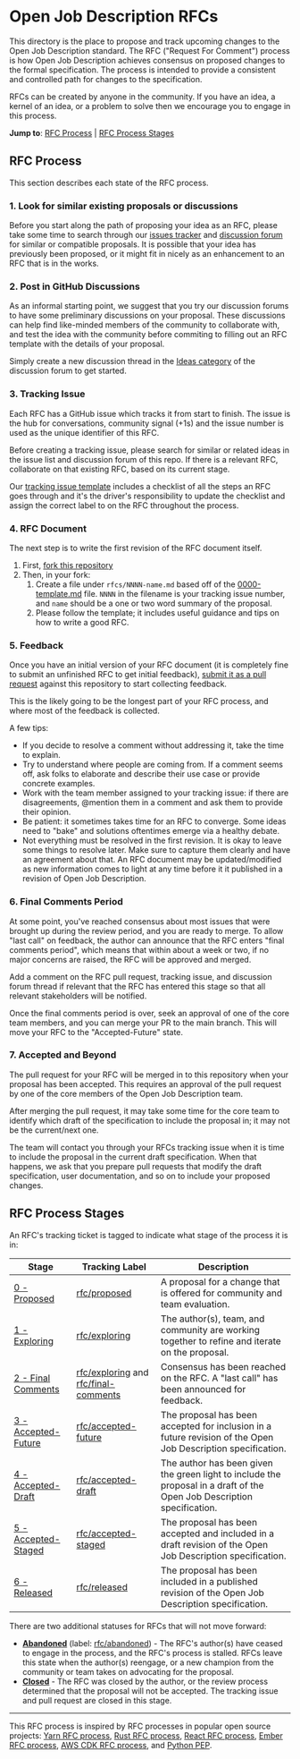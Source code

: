 # Open Job Description RFCs

This directory is the place to propose and track upcoming changes to the Open Job Description standard.
The RFC ("Request For Comment") process is how Open Job Description achieves consensus on proposed
changes to the formal specification. The process is intended to provide a consistent and controlled
path for changes to the specification. 

RFCs can be created by anyone in the community. If you have an idea, a kernel of an idea, or a
problem to solve then we encourage you to engage in this process.

**Jump to**: [RFC Process](#rfc-process) | [RFC Process Stages](#rfc-process-stages)

## RFC Process

This section describes each state of the RFC process.

### 1. Look for similar existing proposals or discussions

Before you start along the path of proposing your idea as an RFC, please take some time
to search through our [issues tracker] and [discussion forum] for similar or compatible
proposals. It is possible that your idea has previously been proposed, or it might fit
in nicely as an enhancement to an RFC that is in the works.

[issues tracker]: https://github.com/xxyggoqtpcmcofkc/openjd-specifications/issues
[discussion forum]: https://github.com/xxyggoqtpcmcofkc/openjd-specifications/discussions/categories/ideas

### 2. Post in GitHub Discussions

As an informal starting point, we suggest that you try our discussion forums to have
some preliminary discussions on your proposal. These discussions can help find like-minded members of
the community to collaborate with, and test the idea with the community before commiting
to filling out an RFC template with the details of your proposal.

Simply create a new discussion thread in the [Ideas category] of the discussion forum to
get started.

[Ideas category]: https://github.com/xxyggoqtpcmcofkc/openjd-specifications/discussions/categories/ideas

### 3. Tracking Issue

Each RFC has a GitHub issue which tracks it from start to finish. The issue is
the hub for conversations, community signal (+1s) and the issue number is used
as the unique identifier of this RFC.

Before creating a tracking issue, please search for similar or related ideas 
in the issue list and discussion forum of this repo. If there is a relevant
RFC, collaborate on that existing RFC, based on its current stage.

Our [tracking issue template] includes a checklist of all the steps an RFC goes
through and it's the driver's responsibility to update the checklist and assign
the correct label to on the RFC throughout the process.

[tracking issue template]: https://github.com/xxyggoqtpcmcofkc/openjd-specifications/blob/master/.github/ISSUE_TEMPLATE/rfc.yml

### 4. RFC Document

The next step is to write the first revision of the RFC document itself.

1. First, [fork this repository]
2. Then, in your fork:
    1. Create a file under `rfcs/NNNN-name.md` based off of the [0000-template.md] file.
       `NNNN` in the filename is your tracking issue number, and `name` should be a one
       or two word summary of the proposal.
    2. Please follow the template; it includes useful guidance and tips on how to write a good RFC.

[fork this repository]: https://docs.github.com/en/pull-requests/collaborating-with-pull-requests/working-with-forks/fork-a-repo
[0000-template.md]: https://github.com/xxyggoqtpcmcofkc/openjd-specifications/blob/mainline/rfcs/0000-template.md

### 5. Feedback

Once you have an initial version of your RFC document (it is completely fine to
submit an unfinished RFC to get initial feedback), [submit it as a pull request]
against this repository to start collecting feedback.

This is the likely going to be the longest part of your RFC process, and where
most of the feedback is collected.

A few tips:

- If you decide to resolve a comment without addressing it, take the time to
  explain.
- Try to understand where people are coming from. If a comment seems off, ask
  folks to elaborate and describe their use case or provide concrete examples.
- Work with the team member assigned to your tracking issue: if there are disagreements,
  @mention them in a comment and ask them to provide their opinion.
- Be patient: it sometimes takes time for an RFC to converge. Some ideas need to "bake"
  and solutions oftentimes emerge via a healthy debate.
- Not everything must be resolved in the first revision. It is okay to leave
  some things to resolve later. Make sure to capture them clearly and have an
  agreement about that. An RFC document may be updated/modified as new information
  comes to light at any time before it it published in a revision of Open Job Description.

[submit it as a pull request]: https://docs.github.com/en/pull-requests/collaborating-with-pull-requests/proposing-changes-to-your-work-with-pull-requests/creating-a-pull-request-from-a-fork

### 6. Final Comments Period

At some point, you've reached consensus about most issues that were brought up
during the review period, and you are ready to merge. To allow "last call" on
feedback, the author can announce that the RFC enters "final comments period",
which means that within about a week or two, if no major concerns are raised, the
RFC will be approved and merged.

Add a comment on the RFC pull request, tracking issue, and discussion forum thread
if relevant that the RFC has entered this stage so that all relevant stakeholders
will be notified.

Once the final comments period is over, seek an approval of one of the core team
members, and you can merge your PR to the main branch. This will move your RFC
to the "Accepted-Future" state.

### 7. Accepted and Beyond

The pull request for your RFC will be merged in to this repository when your proposal
has been accepted. This requires an approval of the pull request by one of the core
members of the Open Job Description team.

After merging the pull request, it may take some time for the core team to identify
which draft of the specification to include the proposal in; it may not be the current/next
one. 

The team will contact you through your RFCs tracking issue when it is time to include
the proposal in the current draft specification. When that happens, we ask that you
prepare pull requests that modify the draft specification, user documentation, and
so on to include your proposed changes.

## RFC Process Stages

An RFC's tracking ticket is tagged to indicate what stage of the process it is in:

| Stage | Tracking Label | Description |
| ----- | -------------- | ----------- |
| [0 - Proposed](#Proposed) | [rfc/proposed] | A proposal for a change that is offered for community and team evaluation. |
| [1 - Exploring](#Exploring) | [rfc/exploring] | The author(s), team, and community are working together to refine and iterate on the proposal. |
| [2 - Final Comments](#LastCall) | [rfc/exploring] and [rfc/final-comments] | Consensus has been reached on the RFC. A "last call" has been announced for feedback. |
| [3 - Accepted-Future](#Future) | [rfc/accepted-future] | The proposal has been accepted for inclusion in a future revision of the Open Job Description specification. |
| [4 - Accepted-Draft](#Draft) | [rfc/accepted-draft] | The author has been given the green light to include the proposal in a draft of the Open Job Description specification. |
| [5 - Accepted-Staged](#Staged) | [rfc/accepted-staged] | The proposal has been accepted and included in a draft revision of the Open Job Description specification. |
| [6 - Released](#Released) | [rfc/released] | The proposal has been included in a published revision of the Open Job Description specification. |

There are two additional statuses for RFCs that will not move forward:
- **[Abandoned](#Abandoned)** (label: [rfc/abandoned]) - The RFC's author(s) have ceased to engage in the process, and the RFC's process is
  stalled. RFCs leave this state when the author(s) reengage, or a new champion from the community or team takes on
  advocating for the proposal.
- **[Closed](#Closed)** - The RFC was closed by the author, or the review process determined that the proposal will
  not be accepted. The tracking issue and pull request are closed in this stage.

[rfc/proposed]: https://github.com/xxyggoqtpcmcofkc/openjd-specifications/labels/rfc%2Fproposed
[rfc/exploring]: https://github.com/xxyggoqtpcmcofkc/openjd-specifications/labels/rfc%2Fexploring
[rfc/final-comments]: https://github.com/xxyggoqtpcmcofkc/openjd-specifications/labels/rfc%2Ffinal-comments
[rfc/accepted-future]: https://github.com/xxyggoqtpcmcofkc/openjd-specifications/labels/rfc%2Faccepted-future
[rfc/accepted-draft]: https://github.com/xxyggoqtpcmcofkc/openjd-specifications/labels/rfc%2Faccepted-draft
[rfc/accepted-staged]: https://github.com/xxyggoqtpcmcofkc/openjd-specifications/labels/rfc%2Faccepted-staged
[rfc/released]: https://github.com/xxyggoqtpcmcofkc/openjd-specifications/labels/rfc%2Freleased
[rfc/abandoned]: https://github.com/xxyggoqtpcmcofkc/openjd-specifications/labels/rfc%2Fabandoned

---

This RFC process is inspired by RFC processes in popular open source projects: [Yarn RFC process],
[Rust RFC process], [React RFC process], [Ember RFC process], [AWS CDK RFC process], and [Python PEP].

[yarn rfc process]: https://github.com/yarnpkg/rfcs
[rust rfc process]: https://github.com/rust-lang/rfcs
[react rfc process]: https://github.com/reactjs/rfcs
[ember rfc process]: https://github.com/emberjs/rfcs
[AWS CDK RFC process]: https://github.com/aws/aws-cdk-rfcs
[Python PEP]: https://peps.python.org/pep-0012/

